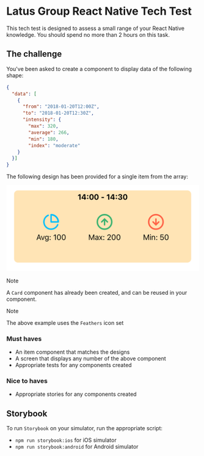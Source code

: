 # Latus Group React Native Tech Test

This tech test is designed to assess a small range of your React Native
knowledge. You should spend no more than 2 hours on this task.

## The challenge

You've been asked to create a component to display data of the following
shape:

```json
{
  "data": [
    {
      "from": "2018-01-20T12:00Z",
      "to": "2018-01-20T12:30Z",
      "intensity": {
        "max": 320,
        "average": 266,
        "min": 180,
        "index": "moderate"
    }
  }]
}
```

The following design has been provided for a single item from the array:

![Screenshot](assets/CardScreenshot.png)

> [!NOTE]
> A `Card` component has already been created, and can be reused in your
> component.

> [!NOTE]
> The above example uses the `Feathers` icon set

### Must haves

- An item component that matches the designs
- A screen that displays any number of the above component
- Appropriate tests for any components created

### Nice to haves

- Appropriate stories for any components created

## Storybook

To run `Storybook` on your simulator, run the appropriate script:

- `npm run storybook:ios` for iOS simulator
- `npm run storybook:android` for Android simulator

